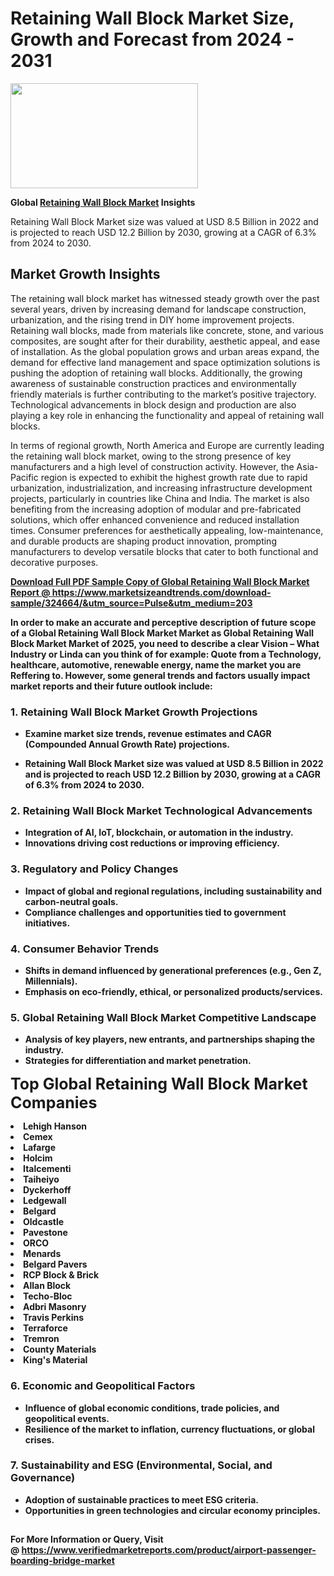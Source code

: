 <H1>Retaining Wall Block Market Size, Growth and Forecast from 2024 - 2031</H1><img class="aligncenter size-medium wp-image-584254" src="https://thirdeyenews.in/wp-content/uploads/2024/09/Global-Market-Research-300x168.jpeg" alt="" width="300" height="168" /><p><strong>Global&nbsp;<a href="https://www.marketsizeandtrends.com/download-sample/324664/&amp;utm_source=Pulse&amp;utm_medium=203">Retaining Wall Block Market</a> Insights</strong></p><p>Retaining Wall Block Market size was valued at USD 8.5 Billion in 2022 and is projected to reach USD 12.2 Billion by 2030, growing at a CAGR of 6.3% from 2024 to 2030.</p><p><h2>Market Growth Insights</h2> <p>The retaining wall block market has witnessed steady growth over the past several years, driven by increasing demand for landscape construction, urbanization, and the rising trend in DIY home improvement projects. Retaining wall blocks, made from materials like concrete, stone, and various composites, are sought after for their durability, aesthetic appeal, and ease of installation. As the global population grows and urban areas expand, the demand for effective land management and space optimization solutions is pushing the adoption of retaining wall blocks. Additionally, the growing awareness of sustainable construction practices and environmentally friendly materials is further contributing to the market’s positive trajectory. Technological advancements in block design and production are also playing a key role in enhancing the functionality and appeal of retaining wall blocks.</p> <p><strong><a href="#"></a></strong></p> <p>In terms of regional growth, North America and Europe are currently leading the retaining wall block market, owing to the strong presence of key manufacturers and a high level of construction activity. However, the Asia-Pacific region is expected to exhibit the highest growth rate due to rapid urbanization, industrialization, and increasing infrastructure development projects, particularly in countries like China and India. The market is also benefiting from the increasing adoption of modular and pre-fabricated solutions, which offer enhanced convenience and reduced installation times. Consumer preferences for aesthetically appealing, low-maintenance, and durable products are shaping product innovation, prompting manufacturers to develop versatile blocks that cater to both functional and decorative purposes. <p><strong><a href="#"></p><p><span class=""><strong>Download Full PDF Sample Copy of Global Retaining Wall Block Market Report</strong> @ <a href="https://www.marketsizeandtrends.com/download-sample/324664/&amp;utm_source=Pulse&amp;utm_medium=203" target="_blank">https://www.marketsizeandtrends.com/download-sample/324664/&amp;utm_source=Pulse&amp;utm_medium=203</a></span></p><p>In order to make an accurate and perceptive description of future scope of a Global&nbsp;Retaining Wall Block Market Market as Global&nbsp;Retaining Wall Block Market Market of 2025, you need to describe a clear Vision &ndash; What Industry or Linda can you think of for example: Quote from a Technology, healthcare, automotive, renewable energy, name the market you are Reffering to. However, some general trends and factors usually impact market reports and their future outlook include:</p><h3>1.&nbsp;<strong>Retaining Wall Block Market Growth Projections</strong></h3><ul><li>Examine market size trends, revenue estimates and CAGR (Compounded Annual Growth Rate) projections.</li><li><p>Retaining Wall Block Market size was valued at USD 8.5 Billion in 2022 and is projected to reach USD 12.2 Billion by 2030, growing at a CAGR of 6.3% from 2024 to 2030.</p></li></ul><h3>2.&nbsp;<strong>Retaining Wall Block Market Technological Advancements</strong></h3><ul><li>Integration of AI, IoT, blockchain, or automation in the industry.</li><li>Innovations driving cost reductions or improving efficiency.</li></ul><h3>3.&nbsp;<strong>Regulatory and Policy Changes</strong></h3><ul><li>Impact of global and regional regulations, including sustainability and carbon-neutral goals.</li><li>Compliance challenges and opportunities tied to government initiatives.</li></ul><h3>4.&nbsp;<strong>Consumer Behavior Trends</strong></h3><ul><li>Shifts in demand influenced by generational preferences (e.g., Gen Z, Millennials).</li><li>Emphasis on eco-friendly, ethical, or personalized products/services.</li></ul><h3>5.&nbsp;<strong>Global Retaining Wall Block Market Competitive Landscape</strong></h3><ul><li>Analysis of key players, new entrants, and partnerships shaping the industry.</li><li>Strategies for differentiation and market penetration.</li></ul><p data-pm-slice="1 1 []"><span style="color: inherit; font-family: inherit; font-size: 25px;">Top Global Retaining Wall Block Market Companies</span></p><div class="" data-test-id=""><p><li>Lehigh Hanson</li><li> Cemex</li><li> Lafarge</li><li> Holcim</li><li> Italcementi</li><li> Taiheiyo</li><li> Dyckerhoff</li><li> Ledgewall</li><li> Belgard</li><li> Oldcastle</li><li> Pavestone</li><li> ORCO</li><li> Menards</li><li> Belgard Pavers</li><li> RCP Block & Brick</li><li> Allan Block</li><li> Techo-Bloc</li><li> Adbri Masonry</li><li> Travis Perkins</li><li> Terraforce</li><li> Tremron</li><li> County Materials</li><li> King's Material</li></p></div><h3>6.&nbsp;<strong>Economic and Geopolitical Factors</strong></h3><ul><li>Influence of global economic conditions, trade policies, and geopolitical events.</li><li>Resilience of the market to inflation, currency fluctuations, or global crises.</li></ul><h3>7.&nbsp;<strong>Sustainability and ESG (Environmental, Social, and Governance)</strong></h3><ul><li>Adoption of sustainable practices to meet ESG criteria.</li><li>Opportunities in green technologies and circular economy principles.</li></ul><h2><strong style="font-size: 14px;">For More Information or Query, Visit @&nbsp;</strong><a style="background-color: #ffffff; font-size: 14px;" href="https://www.marketsizeandtrends.com/report/retaining-wall-block-market/" target="_blank">https://www.verifiedmarketreports.com/product/airport-passenger-boarding-bridge-market</a></h2>
